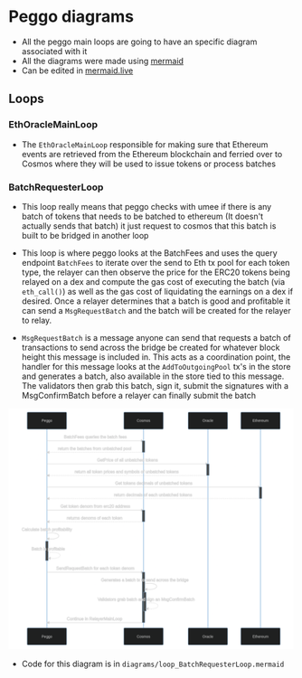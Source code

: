# Peggo diagrams

- All the peggo main loops are going to have an specific diagram associated
with it
- All the diagrams were made using [mermaid](https://mermaid-js.github.io/mermaid/#/)
- Can be edited in [mermaid.live](https://mermaid.live/)

## Loops

### EthOracleMainLoop

- The `EthOracleMainLoop` responsible for making sure that Ethereum events are
retrieved from the Ethereum blockchain and ferried over to Cosmos where they
will be used to issue tokens or process batches

### BatchRequesterLoop

- This loop really means that peggo checks with umee if there is any batch of tokens
 that needs to be batched to ethereum (It doesn't actually sends that batch) it just
 request to cosmos that this batch is built to be bridged in another loop

- This loop is where peggo looks at the BatchFees and uses the query endpoint `BatchFees`
 to iterate over the send to Eth tx pool for each token type, the relayer can then
 observe the price for the ERC20 tokens being relayed on a dex and compute the gas
 cost of executing the batch (via `eth_call()`) as well as the gas cost of
 liquidating the earnings on a dex if desired. Once a relayer determines that a
 batch is good and profitable it can send a `MsgRequestBatch` and the batch will
 be created for the relayer to relay.

- `MsgRequestBatch` is a message anyone can send that requests a batch of transactions
 to send across the bridge be created for whatever block height this message is
 included in. This acts as a coordination point, the handler for this message
 looks at the `AddToOutgoingPool` tx's in the store and generates a batch, also
 available in the store tied to this message. The validators then grab this batch,
 sign it, submit the signatures with a MsgConfirmBatch before a relayer
 can finally submit the batch

![diagram](./mermaid-diagram-batch_requester_loop-20220425104218.png)

- Code for this diagram is in `diagrams/loop_BatchRequesterLoop.mermaid`
